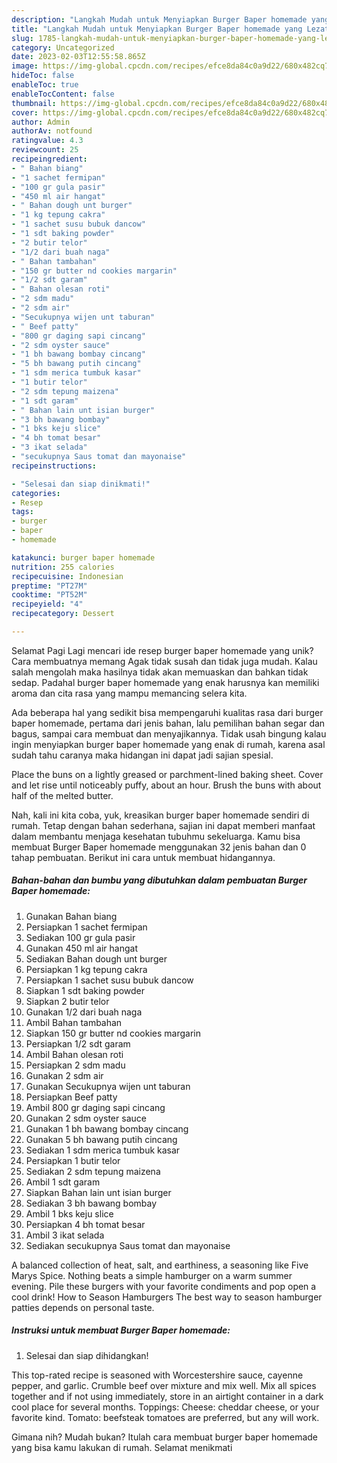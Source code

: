 ```yaml
---
description: "Langkah Mudah untuk Menyiapkan Burger Baper homemade yang Lezat Sekali, Mantap"
title: "Langkah Mudah untuk Menyiapkan Burger Baper homemade yang Lezat Sekali, Mantap"
slug: 1785-langkah-mudah-untuk-menyiapkan-burger-baper-homemade-yang-lezat-sekali-mantap
category: Uncategorized
date: 2023-02-03T12:55:58.865Z
image: https://img-global.cpcdn.com/recipes/efce8da84c0a9d22/680x482cq70/burger-baper-homemade-foto-resep-utama.jpg
hideToc: false
enableToc: true
enableTocContent: false
thumbnail: https://img-global.cpcdn.com/recipes/efce8da84c0a9d22/680x482cq70/burger-baper-homemade-foto-resep-utama.jpg
cover: https://img-global.cpcdn.com/recipes/efce8da84c0a9d22/680x482cq70/burger-baper-homemade-foto-resep-utama.jpg
author: Admin
authorAv: notfound
ratingvalue: 4.3
reviewcount: 25
recipeingredient:
- " Bahan biang"
- "1 sachet fermipan"
- "100 gr gula pasir"
- "450 ml air hangat"
- " Bahan dough unt burger"
- "1 kg tepung cakra"
- "1 sachet susu bubuk dancow"
- "1 sdt baking powder"
- "2 butir telor"
- "1/2 dari buah naga"
- " Bahan tambahan"
- "150 gr butter nd cookies margarin"
- "1/2 sdt garam"
- " Bahan olesan roti"
- "2 sdm madu"
- "2 sdm air"
- "Secukupnya wijen unt taburan"
- " Beef patty"
- "800 gr daging sapi cincang"
- "2 sdm oyster sauce"
- "1 bh bawang bombay cincang"
- "5 bh bawang putih cincang"
- "1 sdm merica tumbuk kasar"
- "1 butir telor"
- "2 sdm tepung maizena"
- "1 sdt garam"
- " Bahan lain unt isian burger"
- "3 bh bawang bombay"
- "1 bks keju slice"
- "4 bh tomat besar"
- "3 ikat selada"
- "secukupnya Saus tomat dan mayonaise"
recipeinstructions:

- "Selesai dan siap dinikmati!"
categories:
- Resep
tags:
- burger
- baper
- homemade

katakunci: burger baper homemade 
nutrition: 255 calories
recipecuisine: Indonesian
preptime: "PT27M"
cooktime: "PT52M"
recipeyield: "4"
recipecategory: Dessert

---
```



Selamat Pagi Lagi mencari ide resep burger baper homemade yang unik? Cara membuatnya memang Agak tidak susah dan tidak juga mudah. Kalau salah mengolah maka hasilnya tidak akan memuaskan dan bahkan tidak sedap. Padahal burger baper homemade yang enak harusnya kan memiliki aroma dan cita rasa yang mampu memancing selera kita.


Ada beberapa hal yang sedikit bisa mempengaruhi kualitas rasa dari burger baper homemade, pertama dari jenis bahan, lalu pemilihan bahan segar dan bagus, sampai cara membuat dan menyajikannya. Tidak usah bingung kalau ingin menyiapkan burger baper homemade yang enak di rumah, karena asal sudah tahu caranya maka hidangan ini dapat jadi sajian spesial.

Place the buns on a lightly greased or parchment-lined baking sheet. Cover and let rise until noticeably puffy, about an hour. Brush the buns with about half of the melted butter.


Nah, kali ini kita coba, yuk, kreasikan burger baper homemade sendiri di rumah. Tetap dengan bahan sederhana, sajian ini dapat memberi manfaat dalam membantu menjaga kesehatan tubuhmu sekeluarga. Kamu bisa membuat Burger Baper homemade menggunakan 32 jenis bahan dan 0 tahap pembuatan. Berikut ini cara untuk membuat hidangannya.

<!--inarticleads1-->

##### Bahan-bahan dan bumbu yang dibutuhkan dalam pembuatan Burger Baper homemade:

1. Gunakan  Bahan biang
1. Persiapkan 1 sachet fermipan
1. Sediakan 100 gr gula pasir
1. Gunakan 450 ml air hangat
1. Sediakan  Bahan dough unt burger
1. Persiapkan 1 kg tepung cakra
1. Persiapkan 1 sachet susu bubuk dancow
1. Siapkan 1 sdt baking powder
1. Siapkan 2 butir telor
1. Gunakan 1/2 dari buah naga
1. Ambil  Bahan tambahan
1. Siapkan 150 gr butter nd cookies margarin
1. Persiapkan 1/2 sdt garam
1. Ambil  Bahan olesan roti
1. Persiapkan 2 sdm madu
1. Gunakan 2 sdm air
1. Gunakan Secukupnya wijen unt taburan
1. Persiapkan  Beef patty
1. Ambil 800 gr daging sapi cincang
1. Gunakan 2 sdm oyster sauce
1. Gunakan 1 bh bawang bombay cincang
1. Gunakan 5 bh bawang putih cincang
1. Sediakan 1 sdm merica tumbuk kasar
1. Persiapkan 1 butir telor
1. Sediakan 2 sdm tepung maizena
1. Ambil 1 sdt garam
1. Siapkan  Bahan lain unt isian burger
1. Sediakan 3 bh bawang bombay
1. Ambil 1 bks keju slice
1. Persiapkan 4 bh tomat besar
1. Ambil 3 ikat selada
1. Sediakan secukupnya Saus tomat dan mayonaise


A balanced collection of heat, salt, and earthiness, a seasoning like Five Marys Spice. Nothing beats a simple hamburger on a warm summer evening. Pile these burgers with your favorite condiments and pop open a cool drink! How to Season Hamburgers The best way to season hamburger patties depends on personal taste. 

<!--inarticleads2-->

##### Instruksi untuk membuat Burger Baper homemade:


1. Selesai dan siap dihidangkan!

This top-rated recipe is seasoned with Worcestershire sauce, cayenne pepper, and garlic. Crumble beef over mixture and mix well. Mix all spices together and if not using immediately, store in an airtight container in a dark cool place for several months. Toppings: Cheese: cheddar cheese, or your favorite kind. Tomato: beefsteak tomatoes are preferred, but any will work. 

Gimana nih? Mudah bukan? Itulah cara membuat burger baper homemade yang bisa kamu lakukan di rumah. Selamat menikmati
